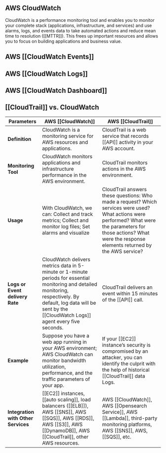 ## AWS CloudWatch

CloudWatch is a performance monitoring tool and enables you to monitor your complete stack (applications, infrastructure, and services) and use alarms, logs, and events data to take automated actions and reduce mean time to resolution ([[MTTR]]). This frees up important resources and allows you to focus on building applications and business value.

## AWS [[CloudWatch Events]]
## AWS [[CloudWatch Logs]]
## AWS [[CloudWatch Dashboard]]

## [[CloudTrail]] vs. CloudWatch

| **Parameters**                      | AWS [[CloudWatch]]                                                                                                                                                                                                     | AWS [[CloudTrail]]                                                                                                                                                                                                         |
| ------------------------------- | ------------------------------------------------------------------------------------------------------------------------------------------------------------------------------------------------------------------ | ---------------------------------------------------------------------------------------------------------------------------------------------------------------------------------------------------------------------- |
| **Definition**                      | CloudWatch is a monitoring service for AWS resources and applications.                                                                                                                                             | CloudTrail is a web service that records [[API]] activity in your AWS account.                                                                                                                                             |
| **Monitoring Tool**                 | CloudWatch monitors applications and infrastructure performance in the AWS environment.                                                                                                                            | CloudTrail monitors actions in the AWS environment.                                                                                                                                                                    |
| **Usage**                           | With CloudWatch, we can: Collect and track metrics; Collect and monitor log files; Set alarms and visualize                                                                                                             | CloudTrail answers these questions: Who made a request? Which services were used? What actions were performed? What were the parameters for those actions? What were the response elements returned by the AWS service? |
| **Logs or Event delivery Rate**     | CloudWatch delivers metrics data in 5-minute or 1-minute periods for essential monitoring and detailed monitoring, respectively. By default, log data will be sent by the [[CloudWatch Logs]] agent every five seconds. | CloudTrail delivers an event within 15 minutes of the [[API]] call.                                                                                                                                                        |
| **Example**                         | Suppose you have a web app running in your AWS environment; AWS CloudWatch can monitor bandwidth utilization, performance, and the traffic parameters of your app.                                                 | If your [[EC2]] instance’s security is compromised by an attacker, you can identify the culprit with the help of historical [[CloudTrail]] data Logs.                                                                          |
| **Integration with Other Services** | [[EC2]] instances, [[auto scaling]], load balancers ([[ELB]]), AWS [[SNS]], AWS [[SQS]], AWS [[RDS]], AWS [[S3]], AWS [[DynamoDB]], AWS [[CloudTrail]], other AWS resources.                                                                                      | AWS [[CloudWatch]], AWS [[Opensearch Service]], AWS [[Lambda]], third-party monitoring platforms, AWS [[SNS]], AWS, [[SQS]], etc.                                                                                                          |

